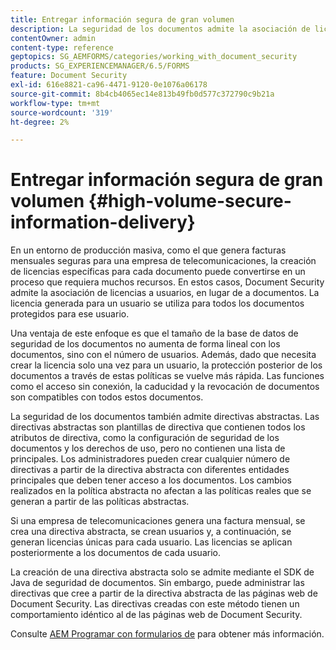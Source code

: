 ```yaml
---
title: Entregar información segura de gran volumen
description: La seguridad de los documentos admite la asociación de licencias a usuarios, en lugar de a documentos en entornos de producción masiva.
contentOwner: admin
content-type: reference
geptopics: SG_AEMFORMS/categories/working_with_document_security
products: SG_EXPERIENCEMANAGER/6.5/FORMS
feature: Document Security
exl-id: 616e8821-ca96-4471-9120-0e1076a06178
source-git-commit: 8b4cb4065ec14e813b49fb0d577c372790c9b21a
workflow-type: tm+mt
source-wordcount: '319'
ht-degree: 2%

---
```


# Entregar información segura de gran volumen {#high-volume-secure-information-delivery}

En un entorno de producción masiva, como el que genera facturas mensuales seguras para una empresa de telecomunicaciones, la creación de licencias específicas para cada documento puede convertirse en un proceso que requiera muchos recursos. En estos casos, Document Security admite la asociación de licencias a usuarios, en lugar de a documentos. La licencia generada para un usuario se utiliza para todos los documentos protegidos para ese usuario.

Una ventaja de este enfoque es que el tamaño de la base de datos de seguridad de los documentos no aumenta de forma lineal con los documentos, sino con el número de usuarios. Además, dado que necesita crear la licencia solo una vez para un usuario, la protección posterior de los documentos a través de estas políticas se vuelve más rápida. Las funciones como el acceso sin conexión, la caducidad y la revocación de documentos son compatibles con todos estos documentos.

La seguridad de los documentos también admite directivas abstractas. Las directivas abstractas son plantillas de directiva que contienen todos los atributos de directiva, como la configuración de seguridad de los documentos y los derechos de uso, pero no contienen una lista de principales. Los administradores pueden crear cualquier número de directivas a partir de la directiva abstracta con diferentes entidades principales que deben tener acceso a los documentos. Los cambios realizados en la política abstracta no afectan a las políticas reales que se generan a partir de las políticas abstractas.

Si una empresa de telecomunicaciones genera una factura mensual, se crea una directiva abstracta, se crean usuarios y, a continuación, se generan licencias únicas para cada usuario. Las licencias se aplican posteriormente a los documentos de cada usuario.

La creación de una directiva abstracta solo se admite mediante el SDK de Java de seguridad de documentos. Sin embargo, puede administrar las directivas que cree a partir de la directiva abstracta de las páginas web de Document Security. Las directivas creadas con este método tienen un comportamiento idéntico al de las páginas web de Document Security.

Consulte [AEM Programar con formularios de](https://www.adobe.com/go/learn_aemforms_programming_63) para obtener más información.
